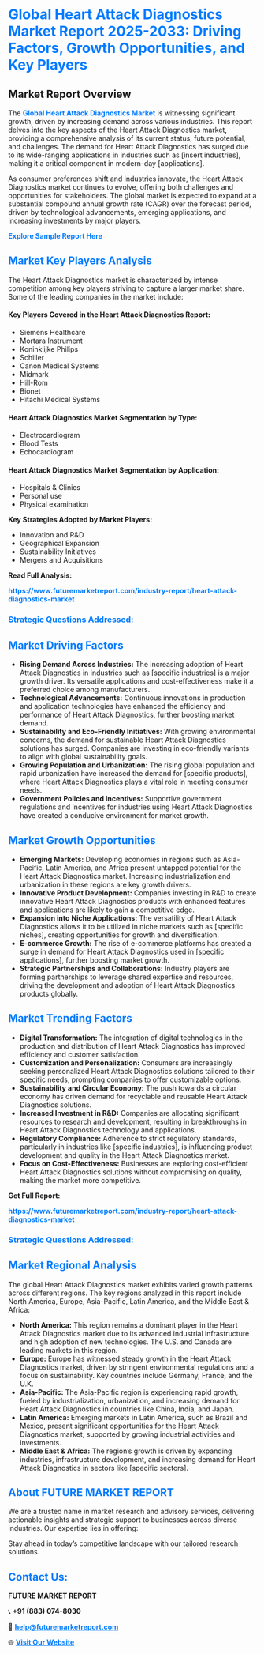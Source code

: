 <h1 style="color: #007BFF;">Global Heart Attack Diagnostics Market Report 2025-2033: Driving Factors, Growth Opportunities, and Key Players</h1>

<section id="overview">
<h2>Market Report Overview</h2>
<p>The <a href="https://www.futuremarketreport.com/industry-report/heart-attack-diagnostics-market" style="color: #007BFF; text-decoration: none;"><strong>Global Heart Attack Diagnostics Market</strong></a> is witnessing significant growth, driven by increasing demand across various industries. This report delves into the key aspects of the Heart Attack Diagnostics market, providing a comprehensive analysis of its current status, future potential, and challenges. The demand for Heart Attack Diagnostics has surged due to its wide-ranging applications in industries such as [insert industries], making it a critical component in modern-day [applications].</p>
<p>As consumer preferences shift and industries innovate, the Heart Attack Diagnostics market continues to evolve, offering both challenges and opportunities for stakeholders. The global market is expected to expand at a substantial compound annual growth rate (CAGR) over the forecast period, driven by technological advancements, emerging applications, and increasing investments by major players.</p>
</section>

<section id="overview">
<p><a href="https://www.futuremarketreport.com/request-sample/reportId=82691" style="color: #007BFF; text-decoration: none;"><strong>Explore Sample Report Here</strong></a></p>
</section>

<section id="key-players">
<h2 style="color: #007BFF;">Market Key Players Analysis</h2>
<p>The Heart Attack Diagnostics market is characterized by intense competition among key players striving to capture a larger market share. Some of the leading companies in the market include:</p>
<h4>Key Players Covered in the Heart Attack Diagnostics Report:</h4>
<ul><li>Siemens Healthcare</li><li>Mortara Instrument</li><li>Koninklijke Philips</li><li>Schiller</li><li>Canon Medical Systems</li><li>Midmark</li><li>Hill-Rom</li><li>Bionet</li><li>Hitachi Medical Systems</li></ul>
<h4>Heart Attack Diagnostics Market Segmentation by Type:</h4>
<ul><li>Electrocardiogram</li><li>Blood Tests</li><li>Echocardiogram</li></ul>

<h4>Heart Attack Diagnostics Market Segmentation by Application:</h4>
<ul><li>Hospitals &amp; Clinics</li><li>Personal use</li><li>Physical examination</li></ul>
<p><strong>Key Strategies Adopted by Market Players:</strong></p>
<ul>
<li>Innovation and R&D</li>
<li>Geographical Expansion</li>
<li>Sustainability Initiatives</li>
<li>Mergers and Acquisitions</li>
</ul>
</section>

<section>
<p><strong>Read Full Analysis: </strong></p><a href="https://www.futuremarketreport.com/industry-report/heart-attack-diagnostics-market" style="color: #007BFF; text-decoration: none;"><strong>https://www.futuremarketreport.com/industry-report/heart-attack-diagnostics-market</strong></a>
<h3 style="color: #007BFF;">Strategic Questions Addressed:</h3>
</section>

<section id="driving-factors">
<h2 style="color: #007BFF;">Market Driving Factors</h2>
<ul>
<li><strong>Rising Demand Across Industries:</strong> The increasing adoption of Heart Attack Diagnostics in industries such as [specific industries] is a major growth driver. Its versatile applications and cost-effectiveness make it a preferred choice among manufacturers.</li>
<li><strong>Technological Advancements:</strong> Continuous innovations in production and application technologies have enhanced the efficiency and performance of Heart Attack Diagnostics, further boosting market demand.</li>
<li><strong>Sustainability and Eco-Friendly Initiatives:</strong> With growing environmental concerns, the demand for sustainable Heart Attack Diagnostics solutions has surged. Companies are investing in eco-friendly variants to align with global sustainability goals.</li>
<li><strong>Growing Population and Urbanization:</strong> The rising global population and rapid urbanization have increased the demand for [specific products], where Heart Attack Diagnostics plays a vital role in meeting consumer needs.</li>
<li><strong>Government Policies and Incentives:</strong> Supportive government regulations and incentives for industries using Heart Attack Diagnostics have created a conducive environment for market growth.</li>
</ul>
</section>

<section id="growth-opportunities">
<h2 style="color: #007BFF;">Market Growth Opportunities</h2>
<ul>
<li><strong>Emerging Markets:</strong> Developing economies in regions such as Asia-Pacific, Latin America, and Africa present untapped potential for the Heart Attack Diagnostics market. Increasing industrialization and urbanization in these regions are key growth drivers.</li>
<li><strong>Innovative Product Development:</strong> Companies investing in R&D to create innovative Heart Attack Diagnostics products with enhanced features and applications are likely to gain a competitive edge.</li>
<li><strong>Expansion into Niche Applications:</strong> The versatility of Heart Attack Diagnostics allows it to be utilized in niche markets such as [specific niches], creating opportunities for growth and diversification.</li>
<li><strong>E-commerce Growth:</strong> The rise of e-commerce platforms has created a surge in demand for Heart Attack Diagnostics used in [specific applications], further boosting market growth.</li>
<li><strong>Strategic Partnerships and Collaborations:</strong> Industry players are forming partnerships to leverage shared expertise and resources, driving the development and adoption of Heart Attack Diagnostics products globally.</li>
</ul>
</section>

<section id="trending-factors">
<h2 style="color: #007BFF;">Market Trending Factors</h2>
<ul>
<li><strong>Digital Transformation:</strong> The integration of digital technologies in the production and distribution of Heart Attack Diagnostics has improved efficiency and customer satisfaction.</li>
<li><strong>Customization and Personalization:</strong> Consumers are increasingly seeking personalized Heart Attack Diagnostics solutions tailored to their specific needs, prompting companies to offer customizable options.</li>
<li><strong>Sustainability and Circular Economy:</strong> The push towards a circular economy has driven demand for recyclable and reusable Heart Attack Diagnostics solutions.</li>
<li><strong>Increased Investment in R&D:</strong> Companies are allocating significant resources to research and development, resulting in breakthroughs in Heart Attack Diagnostics technology and applications.</li>
<li><strong>Regulatory Compliance:</strong> Adherence to strict regulatory standards, particularly in industries like [specific industries], is influencing product development and quality in the Heart Attack Diagnostics market.</li>
<li><strong>Focus on Cost-Effectiveness:</strong> Businesses are exploring cost-efficient Heart Attack Diagnostics solutions without compromising on quality, making the market more competitive.</li>
</ul>
</section>

<section>
<p><strong>Get Full Report: </strong></p><a href="https://www.futuremarketreport.com/industry-report/heart-attack-diagnostics-market" style="color: #007BFF; text-decoration: none;"><strong>https://www.futuremarketreport.com/industry-report/heart-attack-diagnostics-market</strong></a>
<h3 style="color: #007BFF;">Strategic Questions Addressed:</h3>
</section>


<section id="regional-analysis">
<h2 style="color: #007BFF;">Market Regional Analysis</h2>
<p>The global Heart Attack Diagnostics market exhibits varied growth patterns across different regions. The key regions analyzed in this report include North America, Europe, Asia-Pacific, Latin America, and the Middle East & Africa:</p>
<ul>
<li><strong>North America:</strong> This region remains a dominant player in the Heart Attack Diagnostics market due to its advanced industrial infrastructure and high adoption of new technologies. The U.S. and Canada are leading markets in this region.</li>
<li><strong>Europe:</strong> Europe has witnessed steady growth in the Heart Attack Diagnostics market, driven by stringent environmental regulations and a focus on sustainability. Key countries include Germany, France, and the U.K.</li>
<li><strong>Asia-Pacific:</strong> The Asia-Pacific region is experiencing rapid growth, fueled by industrialization, urbanization, and increasing demand for Heart Attack Diagnostics in countries like China, India, and Japan.</li>
<li><strong>Latin America:</strong> Emerging markets in Latin America, such as Brazil and Mexico, present significant opportunities for the Heart Attack Diagnostics market, supported by growing industrial activities and investments.</li>
<li><strong>Middle East & Africa:</strong> The region’s growth is driven by expanding industries, infrastructure development, and increasing demand for Heart Attack Diagnostics in sectors like [specific sectors].</li>
</ul>
</section>

<footer>
<h2 style="color: #007BFF;">About FUTURE MARKET REPORT</h2>
<p>We are a trusted name in market research and advisory services, delivering actionable insights and strategic support to businesses across diverse industries. Our expertise lies in offering:</p>

<p>Stay ahead in today’s competitive landscape with our tailored research solutions.</p>

<h2 style="color: #007BFF;">Contact Us:</h2>
<p><strong>FUTURE MARKET REPORT</strong></p>
<p>📞 <strong>+91 (883) 074-8030</strong></p>
<p>📧 <strong><a href="mailto:help@futuremarketreport.com" style="color: #007BFF;">help@futuremarketreport.com</a></strong></p>
<p>🌐 <strong><a href="https://www.futuremarketreport.com/" style="color: #007BFF;">Visit Our Website</a></strong></p>
</footer>